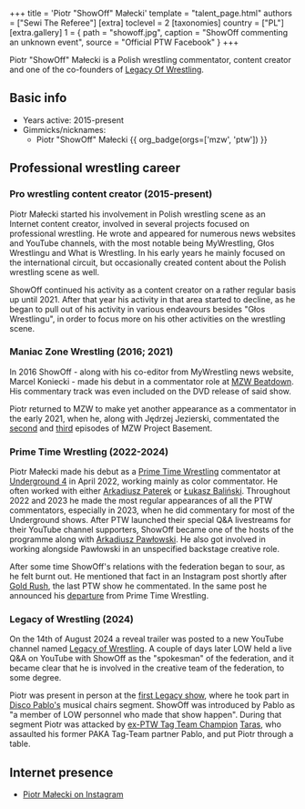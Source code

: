 +++
title = 'Piotr "ShowOff" Małecki'
template = "talent_page.html"
authors = ["Sewi The Referee"]
[extra]
toclevel = 2
[taxonomies]
country = ["PL"]
[extra.gallery]
1 = { path = "showoff.jpg", caption = "ShowOff commenting an unknown event", source = "Official PTW Facebook" }
+++

Piotr "ShowOff" Małecki is a Polish wrestling commentator, content creator and one of the co-founders of [Legacy Of Wrestling](@/o/low.md).

## Basic info

* Years active: 2015-present
* Gimmicks/nicknames:
  - Piotr "ShowOff" Małecki {{ org_badge(orgs=['mzw', 'ptw']) }}

## Professional wrestling career

### Pro wrestling content creator (2015-present)

Piotr Małecki started his involvement in Polish wrestling scene as an Internet content creator, involved in several projects focused on professional wrestling. He wrote and appeared for numerous news websites and YouTube channels, with the most notable being MyWrestling, Głos Wrestlingu and What is Wrestling. In his early years he mainly focused on the international circuit, but occasionally created content about the Polish wrestling scene as well.

ShowOff continued his activity as a content creator on a rather regular basis up until 2021. After that year his activity in that area started to decline, as he began to pull out of his activity in various endeavours besides "Głos Wrestlingu", in order to focus more on his other activities on the wrestling scene.

### Maniac Zone Wrestling (2016; 2021)

In 2016 ShowOff - along with his co-editor from MyWrestling news website, Marcel Koniecki - made his debut in a commentator role at [MZW Beatdown](@/e/mzw/2016-05-14-mzw-beatdown.md). His commentary track was even included on the DVD release of said show.

Piotr returned to MZW to make yet another appearance as a commentator in the early 2021, when he, along with Jędrzej Jezierski, commentated the [second](@/e/mzw/2021-04-09-mzw-project-basement-2.md) and [third](@/e/mzw/2021-04-30-mzw-project-basement-3.md) episodes of MZW Project Basement.

### Prime Time Wrestling (2022-2024)

Piotr Małecki made his debut as a [Prime Time Wrestling](@/o/ptw.md) commentator at [Underground 4](@/e/ptw/2022-04-24-ptw-underground-4.md) in April 2022, working mainly  as color commentator. He often worked with either [Arkadiusz Paterek](@/w/arek-paterek.md) or [Łukasz Baliński](@/w/lukasz-balinski.md). Throughout 2022 and 2023 he made the most regular appearances of all the PTW commentators, especially in 2023, when he did commentary for most of the Underground shows. After PTW launched their special Q&A livestreams for their YouTube channel supporters, ShowOff became one of the hosts of the programme along with [Arkadiusz Pawłowski](@/w/pan-pawlowski.md). He also got involved in working alongside Pawłowski in an unspecified backstage creative role.

After some time ShowOff's relations with the federation began to sour, as he felt burnt out. He mentioned that fact in an Instagram post shortly after [Gold Rush](@/e/ptw/2024-02-03-ptw-5-gold-rush.md), the last PTW show he commentated. In the same post he announced his [departure](@/a/ptw-exits.md) from Prime Time Wrestling.

### Legacy of Wrestling (2024)

On the 14th of August 2024 a reveal trailer was posted to a new YouTube channel named [Legacy of Wrestling](@/o/low.md). A couple of days later LOW held a live Q&A on YouTube with ShowOff as the "spokesman" of the federation, and it became clear that he is involved in the creative team of the federation, to some degree.

Piotr was present in person at the [first Legacy show](@/e/low/2024-12-01-low-1.md), where he took part in [Disco Pablo's](@/w/disco-pablo.md) musical chairs segment. ShowOff was introduced by Pablo as "a member of LOW personnel who made that show happen". During that segment Piotr was attacked by [ex-PTW Tag Team Champion](@/c/ptw-tag-team-championship.md) [Taras](@/w/taras.md), who assaulted his former PAKA Tag-Team partner Pablo, and put Piotr through a table.

## Internet presence

* [Piotr Małecki on Instagram](https://www.instagram.com/show0ffer/)
